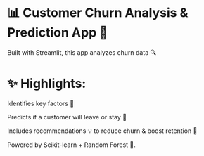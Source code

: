 # 📊 Customer Churn Analysis &amp; Prediction App 🤖 

Built with Streamlit, this app analyzes churn data 🔍

# ✨ Highlights:

Identifies key factors 🚨

Predicts if a customer will leave or stay 🔮

Includes recommendations 💡 to reduce churn &amp; boost retention 🚀

Powered by Scikit-learn + Random Forest 🌟.
